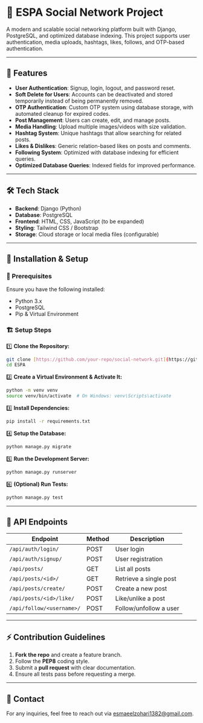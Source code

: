 # 🚀 ESPA Social Network Project

A modern and scalable social networking platform built with Django, PostgreSQL, and optimized database indexing. This project supports user authentication, media uploads, hashtags, likes, follows, and OTP-based authentication.

---

## 📌 Features

- **User Authentication**: Signup, login, logout, and password reset.
- **Soft Delete for Users**: Accounts can be deactivated and stored temporarily instead of being permanently removed.
- **OTP Authentication**: Custom OTP system using database storage, with automated cleanup for expired codes.
- **Post Management**: Users can create, edit, and manage posts.
- **Media Handling**: Upload multiple images/videos with size validation.
- **Hashtag System**: Unique hashtags that allow searching for related posts.
- **Likes & Dislikes**: Generic relation-based likes on posts and comments.
- **Following System**: Optimized with database indexing for efficient queries.
- **Optimized Database Queries**: Indexed fields for improved performance.

---

## 🛠️ Tech Stack

- **Backend**: Django (Python)
- **Database**: PostgreSQL
- **Frontend**: HTML, CSS, JavaScript (to be expanded)
- **Styling**: Tailwind CSS / Bootstrap
- **Storage**: Cloud storage or local media files (configurable)

---

## 📂 Installation & Setup

### 🔧 Prerequisites
Ensure you have the following installed:
- Python 3.x
- PostgreSQL
- Pip & Virtual Environment

### 🏗️ Setup Steps

1️⃣ **Clone the Repository:**
```bash
git clone [https://github.com/your-repo/social-network.git](https://github.com/Maktab119TinyInstagram/ESPA.git)
cd ESPA
```

2️⃣ **Create a Virtual Environment & Activate It:**
```bash
python -m venv venv
source venv/bin/activate  # On Windows: venv\Scripts\activate
```

3️⃣ **Install Dependencies:**
```bash
pip install -r requirements.txt
```

4️⃣ **Setup the Database:**
```bash
python manage.py migrate
```

5️⃣ **Run the Development Server:**
```bash
python manage.py runserver
```

6️⃣ **(Optional) Run Tests:**
```bash
python manage.py test
```

---

## 📜 API Endpoints

| Endpoint            | Method | Description                  |
|---------------------|--------|------------------------------|
| `/api/auth/login/`  | POST   | User login                   |
| `/api/auth/signup/` | POST   | User registration            |
| `/api/posts/`       | GET    | List all posts               |
| `/api/posts/<id>/`  | GET    | Retrieve a single post       |
| `/api/posts/create/` | POST  | Create a new post            |
| `/api/posts/<id>/like/` | POST | Like/unlike a post         |
| `/api/follow/<username>/` | POST | Follow/unfollow a user |

---

## ⚡ Contribution Guidelines

1. **Fork the repo** and create a feature branch.
2. Follow the **PEP8** coding style.
3. Submit a **pull request** with clear documentation.
4. Ensure all tests pass before requesting a merge.

---

## 📩 Contact
For any inquiries, feel free to reach out via [esmaeelzohari1382@gmail.com](mailto:esmaeelzohari1382@gmail.com).
